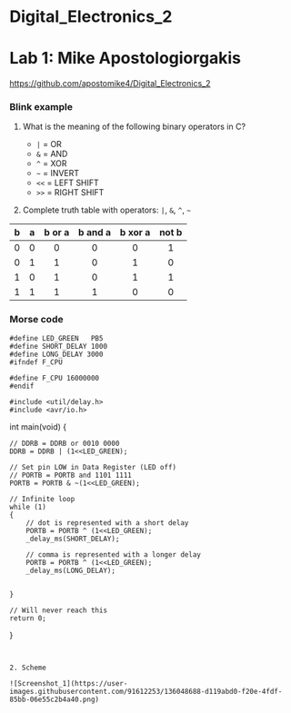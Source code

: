 # Digital_Electronics_2
# Lab 1: Mike Apostologiorgakis

https://github.com/apostomike4/Digital_Electronics_2


### Blink example

1. What is the meaning of the following binary operators in C?
   * `|` = OR 
   * `&` = AND
   * `^` = XOR
   * `~` = INVERT
   * `<<` = LEFT SHIFT
   * `>>` = RIGHT SHIFT

2. Complete truth table with operators: `|`, `&`, `^`, `~`

| **b** | **a** |**b or a** | **b and a** | **b xor a** | **not b** |
| :-: | :-: | :-: | :-: | :-: | :-: |
| 0 | 0 | 0 | 0 | 0 | 1 | 
| 0 | 1 | 1 | 0 | 1 | 0 |
| 1 | 0 | 1 | 0 | 1 | 1 |
| 1 | 1 | 1 | 1 | 0 | 0 |


### Morse code

    #define LED_GREEN   PB5  
    #define SHORT_DELAY 1000
    #define LONG_DELAY 3000
    #ifndef F_CPU
    
    #define F_CPU 16000000
    #endif
    
    #include <util/delay.h>
    #include <avr/io.h>
    
    
int main(void)
{    
    
    // DDRB = DDRB or 0010 0000
    DDRB = DDRB | (1<<LED_GREEN);

    // Set pin LOW in Data Register (LED off)
    // PORTB = PORTB and 1101 1111
    PORTB = PORTB & ~(1<<LED_GREEN);

    // Infinite loop
    while (1)
    {
        // dot is represented with a short delay
        PORTB = PORTB ^ (1<<LED_GREEN);
        _delay_ms(SHORT_DELAY);
        
        // comma is represented with a longer delay
        PORTB = PORTB ^ (1<<LED_GREEN);
        _delay_ms(LONG_DELAY);
        
    
    }

    // Will never reach this
    return 0;
}
```


2. Scheme 

![Screenshot_1](https://user-images.githubusercontent.com/91612253/136048688-d119abd0-f20e-4fdf-85bb-06e55c2b4a40.png)
